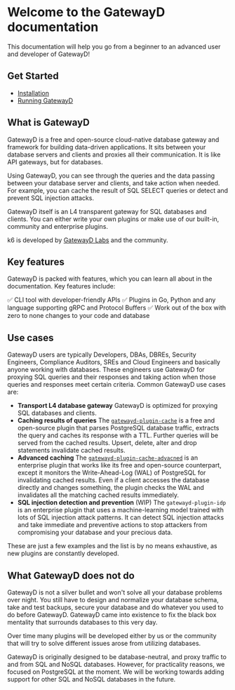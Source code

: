 # Welcome to the GatewayD documentation

This documentation will help you go from a beginner to an advanced user and developer of GatewayD!

## Get Started

- [Installation](/installation)
- [Running GatewayD](/running-gatewayd)

## What is GatewayD

GatewayD is a free and open-source cloud-native database gateway and framework for building data-driven applications. It sits between your database servers and clients and proxies all their communication. It is like API gateways, but for databases.

Using GatewayD, you can see through the queries and the data passing between your database server and clients, and take action when needed. For example, you can cache the result of SQL SELECT queries or detect and prevent SQL injection attacks.

GatewayD itself is an L4 transparent gateway for SQL databases and clients. You can either write your own plugins or make use of our built-in, community and enterprise plugins.

k6 is developed by [GatewayD Labs](https://gatewayd.io) and the community.

## Key features

GatewayD is packed with features, which you can learn all about in the documentation. Key features include:

✅ CLI tool with developer-friendly APIs
✅ Plugins in Go, Python and any language supporting gRPC and Protocol Buffers
✅ Work out of the box with zero to none changes to your code and database

## Use cases

GatewayD users are typically Developers, DBAs, DBREs, Security Engineers, Compliance Auditors, SREs and Cloud Engineers and basically anyone working with databases. These engineers use GatewayD for proxying SQL queries and their responses and taking action when those queries and responses meet certain criteria. Common GatewayD use cases are:

- **Transport L4 database gateway**
GatewayD is optimized for proxying SQL databases and clients.
- **Caching results of queries**
The [`gatewayd-plugin-cache`](https://github.com/gatewayd-io/gatewayd-plugin-cache) is a free and open-source plugin that parses PostgreSQL database traffic, extracts the query and caches its response with a TTL. Further queries will be served from the cached results. Upsert, delete, alter and drop statements invalidate cached results.
- **Advanced caching**
The [`gatewayd-plugin-cache-advacned`](..) is an enterprise plugin that works like its free and open-source counterpart, except it monitors the Write-Ahead-Log (WAL) of PostgreSQL for invalidating cached results. Even if a client accesses the database directly and changes something, the plugin checks the WAL and invalidates all the matching cached results immediately.
- **SQL injection detection and prevention** (WIP)
The `gatewayd-plugin-idp` is an enterprise plugin that uses a machine-learning model trained with lots of SQL injection attack patterns. It can detect SQL injection attacks and take immediate and preventive actions to stop attackers from compromising your database and your precious data.

These are just a few examples and the list is by no means exhaustive, as new plugins are constantly developed.

## What GatewayD does not do

GatewayD is not a silver bullet and won't solve all your database problems over night. You still have to design and normalize your database schema, take and test backups, secure your database and do whatever you used to do before GatewayD. GatewayD came into existence to fix the black box mentality that surrounds databases to this very day.

Over time many plugins will be developed either by us or the community that will try to solve different issues arose from utilizing databases.

GatewayD is originally designed to be database-neutral, and proxy traffic to and from SQL and NoSQL databases. However, for practicality reasons, we focused on PostgreSQL at the moment. We will be working towards adding support for other SQL and NoSQL databases in the future.
